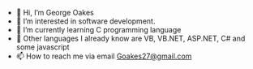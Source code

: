 - 👋 Hi, I’m George Oakes
- 👀 I’m interested in software development.
- 🌱 I’m currently learning C programming language
- 💞️ Other languages I already know are VB, VB.NET, ASP.NET, C# and some javascript
- 📫 How to reach me via email Goakes27@gmail.com

<!---
goakes27/goakes27 is a ✨ special ✨ repository because its `README.md` (this file) appears on your GitHub profile.
You can click the Preview link to take a look at your changes.
--->
